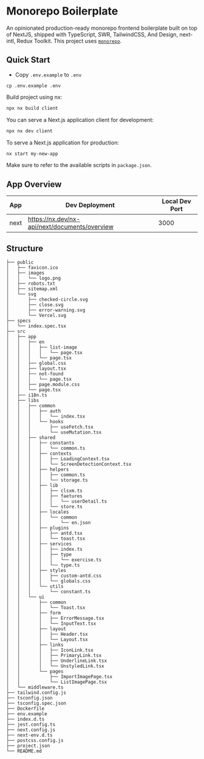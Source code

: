 # Monorepo Boilerplate

An opinionated production-ready monorepo frontend boilerplate built on top of
NextJS, shipped with TypeScript, SWR, TailwindCSS, And Design, next-intl, Redux Toolkit. This project uses
[`monorepo`](https://nx.dev/nx-api/next/documents/overview).

## Quick Start

- Copy `.env.example` to `.env`

```shell script Linux
cp .env.example .env
```

Build project using nx:

```bash
npx nx build client
```

You can serve a Next.js application client for development:

```bash
npx nx dev client
```

To serve a Next.js application for production:

```bash
nx start my-new-app
```

Make sure to refer to the available scripts in `package.json`.

## App Overview

| App  | Dev Deployment                                | Local Dev Port |
| ---- | --------------------------------------------- | -------------- |
| next | https://nx.dev/nx-api/next/documents/overview | 3000           |

## Structure

```
├── public
│   ├── favicon.ico
│   ├── images
│   │   └── logo.png
│   ├── robots.txt
│   ├── sitemap.xml
│   └── svg
│       ├── checked-circle.svg
│       ├── close.svg
│       ├── error-warning.svg
│       └── Vercel.svg
├── specs
│   └── index.spec.tsx
├── src
│   ├── app
│   │   ├── en
│   │   │   ├── list-image
│   │   │   │   └── page.tsx
│   │   │   └── page.tsx
│   │   ├── global.css
│   │   ├── layout.tsx
│   │   ├── not-found
│   │   │   └── page.tsx
│   │   ├── page.module.css
│   │   └── page.tsx
│   ├── i18n.ts
│   ├── libs
│   │   ├── common
│   │   │   ├── auth
│   │   │   │   └── index.tsx
│   │   │   └── hooks
│   │   │       ├── useFetch.tsx
│   │   │       └── useMutation.tsx
│   │   ├── shared
│   │   │   ├── constants
│   │   │   │   └── common.ts
│   │   │   ├── contexts
│   │   │   │   ├── LoadingContext.tsx
│   │   │   │   └── ScreenDetectionContext.tsx
│   │   │   ├── helpers
│   │   │   │   ├── common.ts
│   │   │   │   └── storage.ts
│   │   │   ├── lib
│   │   │   │   ├── clsxm.ts
│   │   │   │   ├── faetures
│   │   │   │   │   └── userDetail.ts
│   │   │   │   └── store.ts
│   │   │   ├── locales
│   │   │   │   └── common
│   │   │   │       └── en.json
│   │   │   ├── plugins
│   │   │   │   ├── antd.tsx
│   │   │   │   └── toast.tsx
│   │   │   ├── services
│   │   │   │   ├── index.ts
│   │   │   │   ├── type
│   │   │   │   │   └── exercise.ts
│   │   │   │   └── type.ts
│   │   │   ├── styles
│   │   │   │   ├── custom-antd.css
│   │   │   │   └── globals.css
│   │   │   └── utils
│   │   │       └── constant.ts
│   │   └── ui
│   │       ├── common
│   │       │   └── Toast.tsx
│   │       ├── form
│   │       │   ├── ErrorMessage.tsx
│   │       │   └── InputText.tsx
│   │       ├── layout
│   │       │   ├── Header.tsx
│   │       │   └── Layout.tsx
│   │       ├── links
│   │       │   ├── IconLink.tsx
│   │       │   ├── PrimaryLink.tsx
│   │       │   ├── UnderlineLink.tsx
│   │       │   └── UnstyledLink.tsx
│   │       └── pages
│   │           ├── ImportImagePage.tsx
│   │           └── ListImagePage.tsx
│   └── middleware.ts
├── tailwind.config.js
├── tsconfig.json
├── tsconfig.spec.json
├── Dockerfile
├── env.example
├── index.d.ts
├── jest.config.ts
├── next.config.js
├── next-env.d.ts
├── postcss.config.js
├── project.json
└── README.md

```